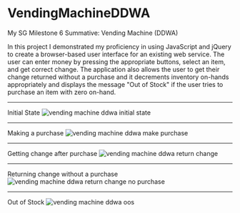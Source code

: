 # VendingMachineDDWA
My SG Milestone 6 Summative:  Vending Machine (DDWA)

In this project I demonstrated my proficiency in using JavaScript and jQuery to create a browser-based user interface for an existing web service.  The user can enter money by pressing the appropriate buttons, select an item, and get correct change.  The application also allows the user to get their change returned without a purchase and it decrements inventory on-hands appropriately and displays the message "Out of Stock" if the user tries to purchase an item with zero on-hand.

____________________________________________________________________________________________________________________

Initial State
![vending machine ddwa initial state](https://user-images.githubusercontent.com/30512121/44439304-06ef7f00-a591-11e8-9834-5aa822e216b0.png)
____________________________________________________________________________________________________________________

Making a purchase
![vending machine ddwa make purchase](https://user-images.githubusercontent.com/30512121/44439308-08b94280-a591-11e8-9322-b4434836c885.png)
____________________________________________________________________________________________________________________

Getting change after purchase
![vending machine ddwa return change](https://user-images.githubusercontent.com/30512121/44439310-0b1b9c80-a591-11e8-8972-01847f5feb6d.png)
____________________________________________________________________________________________________________________

Returning change without a purchase
![vending machine ddwa return change no purchase](https://user-images.githubusercontent.com/30512121/44439598-4d91a900-a592-11e8-86d4-6ded3149095e.png)

____________________________________________________________________________________________________________________

Out of Stock
![vending machine ddwa oos](https://user-images.githubusercontent.com/30512121/44439315-0d7df680-a591-11e8-96a7-ea9a3892755d.png)


